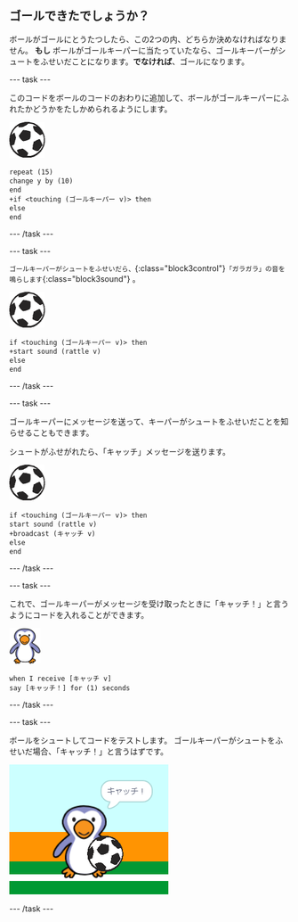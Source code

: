## ゴールできたでしょうか？

ボールがゴールにとうたつしたら、この2つの内、どちらか決めなければなりません。 __もし__ ボールがゴールキーパーに当たっていたなら、ゴールキーパーがシュートをふせいだことになります。__でなければ__、ゴールになります。

--- task ---

このコードをボールのコードのおわりに追加して、ボールがゴールキーパーにふれたかどうかをたしかめられるようにします。

![ボールのスプライト](images/football-sprite.png)

```blocks3
repeat (15)
change y by (10)
end
+if <touching (ゴールキーパー v)> then
else
end
```

--- /task ---

--- task ---

`ゴールキーパーがシュートをふせいだら、`{:class="block3control"}`「ガラガラ」の音を鳴らします`{:class="block3sound"} 。

![ボールのスプライト](images/football-sprite.png)

```blocks3
if <touching (ゴールキーパー v)> then
+start sound (rattle v)
else
end
```

--- /task ---

--- task ---

ゴールキーパーにメッセージを送って、キーパーがシュートをふせいだことを知らせることもできます。

シュートがふせがれたら、「キャッチ」メッセージを送ります。

![ボールのスプライト](images/football-sprite.png)

```blocks3
if <touching (ゴールキーパー v)> then
start sound (rattle v)
+broadcast (キャッチ v)
else
end
```

--- /task ---

--- task ---

これで、ゴールキーパーがメッセージを受け取ったときに「キャッチ！」と言うようにコードを入れることができます。

![ゴールキーパーのスプライト](images/goalie-sprite.png)

```blocks3
when I receive [キャッチ v]
say [キャッチ！] for (1) seconds
```

--- /task ---

--- task ---

ボールをシュートしてコードをテストします。 ゴールキーパーがシュートをふせいだ場合、「キャッチ！」と言うはずです。

![スクリーンショット](images/goalie-save-test.png)

--- /task ---
